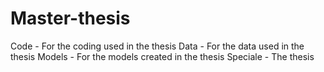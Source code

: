 # Master-thesis

Code - For the coding used in the thesis
Data - For the data used in the thesis
Models - For the models created in the thesis
Speciale - The thesis
